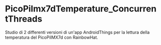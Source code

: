 # PicoPiImx7dTemperature_ConcurrentThreads
Studio di 2 differenti versioni di un'app AndroidThings per la lettura della temperatura del PicoPiIMX7d con RainbowHat. 
